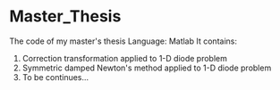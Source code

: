 # Master_Thesis
The code of my master's thesis
Language: Matlab
It contains:
1. Correction transformation applied to 1-D diode problem
2. Symmetric damped Newton's method applied to 1-D diode problem
3. To be continues...

